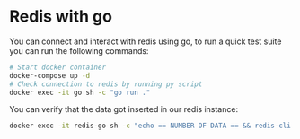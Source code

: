 # Redis with go
You can connect and interact with redis using go, to run a quick test suite you can run the following commands:
```sh
# Start docker container
docker-compose up -d
# Check connection to redis by running py script
docker exec -it go sh -c "go run ."
```
You can verify that the data got inserted in our redis instance:
```sh
docker exec -it redis-go sh -c "echo == NUMBER OF DATA == && redis-cli dbsize && echo == KEYS == && redis-cli keys * && echo == NEW-KEY VALUE == && redis-cli GET NEW-KEY"
```
